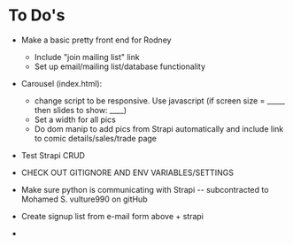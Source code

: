 # To Do's
- Make a basic pretty front end for Rodney
    - Include "join mailing list" link
    - Set up email/mailing list/database functionality

- Carousel (index.html):
    - change script to be responsive.  Use javascript (if screen size = _____ then slides to show: ____)
    - Set a width for all pics
    - Do dom manip to add pics from Strapi automatically and include link to comic details/sales/trade page

- Test Strapi CRUD
- CHECK OUT GITIGNORE AND ENV VARIABLES/SETTINGS
- Make sure python is communicating with Strapi -- subcontracted to Mohamed S.  vulture990 on gitHub
- Create signup list from e-mail form above + strapi
- 